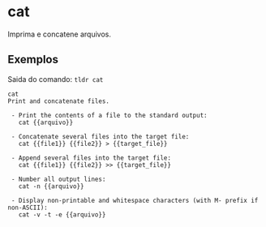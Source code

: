 # cat

Imprima e concatene arquivos.

## Exemplos


Saida do comando: `tldr cat`


```
cat
Print and concatenate files.

 - Print the contents of a file to the standard output:
   cat {{arquivo}}

 - Concatenate several files into the target file:
   cat {{file1}} {{file2}} > {{target_file}}

 - Append several files into the target file:
   cat {{file1}} {{file2}} >> {{target_file}}

 - Number all output lines:
   cat -n {{arquivo}}

 - Display non-printable and whitespace characters (with M- prefix if non-ASCII):
   cat -v -t -e {{arquivo}}
```
